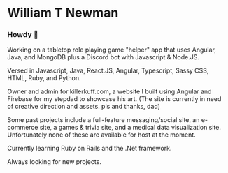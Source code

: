 # William T Newman


### Howdy 👋

Working on a tabletop role playing game "helper" app that uses Angular, Java, and MongoDB plus a Discord bot with Javascript & Node.JS.

Versed in Javascript, Java, React.JS, Angular, Typescript, Sassy CSS, HTML, Ruby, and Python.

Owner and admin for killerkuff.com, a website I built using Angular and Firebase for my stepdad to showcase his art. (The site is currently in need of creative direction and assets. pls and thanks, dad)

Some past projects include a full-feature messaging/social site, an e-commerce site, a  games & trivia site, and a medical data visualization site. Unfortunately none of these are available for host at the moment.

Currently learning Ruby on Rails and the .Net framework.

Always looking for new projects.
<!--
**william-newman/william-newman** is a ✨ _special_ ✨ repository because its `README.md` (this file) appears on your GitHub profile.

Here are some ideas to get you started:

- 🔭 I’m currently working on ...
- 🌱 I’m currently learning ...
- 👯 I’m looking to collaborate on ...
- 🤔 I’m looking for help with ...
- 💬 Ask me about ...
- 📫 How to reach me: ...
- 😄 Pronouns: ...
- ⚡ Fun fact: ...
-->
